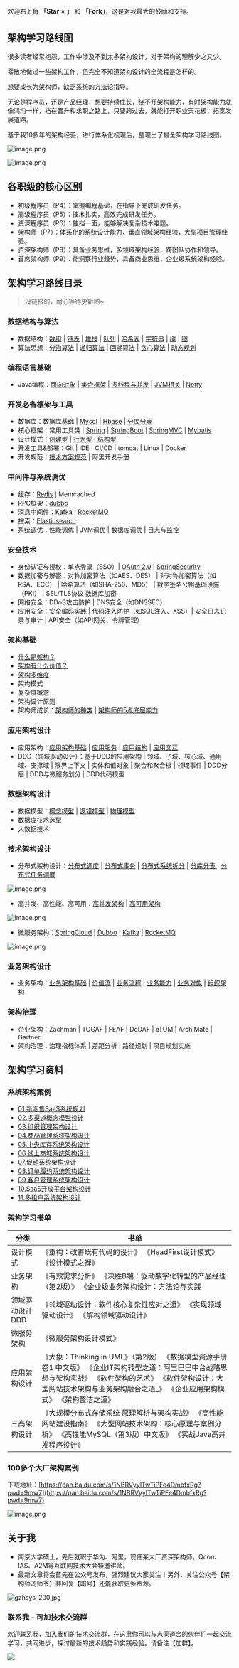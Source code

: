 欢迎右上角 **「Star ⭐️ 」** 和 **「Fork」**，这是对我最大的鼓励和支持。

## 架构学习路线图

很多读者经常抱怨，工作中涉及不到太多架构设计，对于架构的理解少之又少。

零散地做过一些架构工作，但完全不知道架构设计的全流程是怎样的。

想要成长为架构师，缺乏系统的方法论指导。

无论是程序员，还是产品经理，想要持续成长，绕不开架构能力，有时架构能力就像鸿沟一样，挡在晋升和求职之路上，只要跨过去，就能打开职业天花板，拓宽发展道路。

基于我10多年的架构经验，进行体系化梳理后，整理出了最全架构学习路线图。

![image.png](pic//image.png)

![image.png](pic//image%201.png)

## 各职级的核心区别

- 初级程序员（P4）：掌握编程基础，在指导下完成研发任务。
- 高级程序员（P5）：技术扎实，高效完成研发任务。
- 资深程序员（P6）：独挡一面，能够解决复杂技术难题。
- 架构师（P7）：体系化的系统设计能力，垂直领域架构经验，大型项目管理经验。
- 资深架构师（P8）：具备业务思维，多领域架构经验，跨团队协作和领导。
- 首席架构师（P9）：能洞察行业趋势，具备商业思维，企业级系统架构经验。

## 架构学习路线目录

> 没链接的，耐心等待更新哟~

### 数据结构与算法

- 数据结构：[数组](https://tangshiye.cn/02.%E7%AE%97%E6%B3%95/01.%20%E6%95%B0%E7%BB%84/01.%20%E6%95%B0%E7%BB%84%E5%9F%BA%E7%A1%80%E7%9F%A5%E8%AF%86/01.%20%E6%95%B0%E7%BB%84%E5%9F%BA%E7%A1%80%E7%9F%A5%E8%AF%86.html) | [链表](https://tangshiye.cn/02.%E7%AE%97%E6%B3%95/02.%20%E9%93%BE%E8%A1%A8/01.%20%E9%93%BE%E8%A1%A8%E5%9F%BA%E7%A1%80%E7%9F%A5%E8%AF%86/01.%20%E9%93%BE%E8%A1%A8%E5%9F%BA%E7%A1%80%E7%9F%A5%E8%AF%86.html) | [堆栈](https://tangshiye.cn/02.%E7%AE%97%E6%B3%95/03.%20%E5%A0%86%E6%A0%88/01.%20%E5%A0%86%E6%A0%88%E5%9F%BA%E7%A1%80%E7%9F%A5%E8%AF%86/01.%20%E5%A0%86%E6%A0%88%E5%9F%BA%E7%A1%80%E7%9F%A5%E8%AF%86.html) | [队列](https://tangshiye.cn/02.%E7%AE%97%E6%B3%95/04.%20%E9%98%9F%E5%88%97/01.%20%E9%98%9F%E5%88%97%E5%9F%BA%E7%A1%80%E7%9F%A5%E8%AF%86/01.%20%E9%98%9F%E5%88%97%E5%9F%BA%E7%A1%80%E7%9F%A5%E8%AF%86.html) | [哈希表](https://tangshiye.cn/02.%E7%AE%97%E6%B3%95/05.%20%E5%93%88%E5%B8%8C%E8%A1%A8/01.%20%E5%93%88%E5%B8%8C%E8%A1%A8%E7%9F%A5%E8%AF%86.html) | [字符串](https://tangshiye.cn/02.%E7%AE%97%E6%B3%95/06.%20%E5%AD%97%E7%AC%A6%E4%B8%B2/01.%20%E5%AD%97%E7%AC%A6%E4%B8%B2%E5%9F%BA%E7%A1%80%E7%9F%A5%E8%AF%86/01.%20%E5%AD%97%E7%AC%A6%E4%B8%B2%E5%9F%BA%E7%A1%80%E7%9F%A5%E8%AF%86.html) | [树](https://tangshiye.cn/02.%E7%AE%97%E6%B3%95/07.%20%E6%A0%91/01.%20%E4%BA%8C%E5%8F%89%E6%A0%91/01.%20%E6%A0%91%E4%B8%8E%E4%BA%8C%E5%8F%89%E6%A0%91%E7%9A%84%E5%9F%BA%E7%A1%80%E7%9F%A5%E8%AF%86.html) | [图](https://tangshiye.cn/02.%E7%AE%97%E6%B3%95/08.%20%E5%9B%BE/01.%20%E5%9B%BE%E7%9A%84%E5%9F%BA%E7%A1%80%E7%9F%A5%E8%AF%86/01.%20%E5%9B%BE%E7%9A%84%E5%AE%9A%E4%B9%89%E5%92%8C%E5%88%86%E7%B1%BB.html)
- 算法思想：[分治算法](https://tangshiye.cn/02.%E7%AE%97%E6%B3%95/09.%20%E5%9F%BA%E7%A1%80%E7%AE%97%E6%B3%95/03.%20%E5%88%86%E6%B2%BB%E7%AE%97%E6%B3%95/01.%20%E5%88%86%E6%B2%BB%E7%AE%97%E6%B3%95%E7%9F%A5%E8%AF%86.html) | [递归算法](https://tangshiye.cn/02.%E7%AE%97%E6%B3%95/09.%20%E5%9F%BA%E7%A1%80%E7%AE%97%E6%B3%95/02.%20%E9%80%92%E5%BD%92%E7%AE%97%E6%B3%95/01.%20%E9%80%92%E5%BD%92%E7%AE%97%E6%B3%95%E7%9F%A5%E8%AF%86.html) | [回溯算法](https://tangshiye.cn/02.%E7%AE%97%E6%B3%95/09.%20%E5%9F%BA%E7%A1%80%E7%AE%97%E6%B3%95/04.%20%E5%9B%9E%E6%BA%AF%E7%AE%97%E6%B3%95/01.%20%E5%9B%9E%E6%BA%AF%E7%AE%97%E6%B3%95%E7%9F%A5%E8%AF%86.html) | [贪心算法](https://tangshiye.cn/02.%E7%AE%97%E6%B3%95/09.%20%E5%9F%BA%E7%A1%80%E7%AE%97%E6%B3%95/05.%20%E8%B4%AA%E5%BF%83%E7%AE%97%E6%B3%95/01.%20%E8%B4%AA%E5%BF%83%E7%AE%97%E6%B3%95%E7%9F%A5%E8%AF%86.html) | [动态规划](https://tangshiye.cn/02.%E7%AE%97%E6%B3%95/10.%20%E5%8A%A8%E6%80%81%E8%A7%84%E5%88%92/01.%20%E5%8A%A8%E6%80%81%E8%A7%84%E5%88%92%E5%9F%BA%E7%A1%80/01.%20%E5%8A%A8%E6%80%81%E8%A7%84%E5%88%92%E5%9F%BA%E7%A1%80%E7%9F%A5%E8%AF%86.html)

### 编程语言基础

- Java编程：[面向对象](https://tangshiye.cn/01.Java/01.Java%E5%9F%BA%E7%A1%80/01.%E9%9D%A2%E5%90%91%E5%AF%B9%E8%B1%A1.html) | [集合框架](https://tangshiye.cn/01.Java/02.Java%E9%9B%86%E5%90%88%E6%A1%86%E6%9E%B6/01.%E6%A6%82%E8%A7%88.html) | [多线程与并发](https://tangshiye.cn/01.Java/03.Java%E5%A4%9A%E7%BA%BF%E7%A8%8B%E4%B8%8E%E5%B9%B6%E5%8F%91/01.%E5%B9%B6%E5%8F%91%E7%BC%96%E7%A8%8B%E7%9A%84%E4%BC%98%E7%BC%BA%E7%82%B9.html) | [JVM相关](https://tangshiye.cn/01.Java/04.JVM%E7%9B%B8%E5%85%B3/01.JVM%E5%86%85%E5%AD%98%E7%BB%93%E6%9E%84.html) | [Netty](https://tangshiye.cn/01.Java/06.Netty/01.netty%E5%85%A5%E9%97%A8%EF%BC%88%E4%B8%80%EF%BC%89%20netty%E4%BB%8B%E7%BB%8D.html) 

### 开发必备框架与工具

- 数据库：数据库基础  | [Mysql](https://tangshiye.cn/03.%E6%95%B0%E6%8D%AE%E5%BA%93/01.Mysql%E8%AF%A6%E8%A7%A3/)  | [Hbase](https://tangshiye.cn/03.%E6%95%B0%E6%8D%AE%E5%BA%93/03.Hbase%E8%AF%A6%E8%A7%A3/01.HBase%E6%9E%B6%E6%9E%84.html) | [分库分表](https://tangshiye.cn/04.%E6%A1%86%E6%9E%B6%E4%B8%8E%E4%B8%AD%E9%97%B4%E4%BB%B6/10.Sharding-JDBC/)
- 核心框架：常用工具类 | [Spring](https://tangshiye.cn/04.%E6%A1%86%E6%9E%B6%E4%B8%8E%E4%B8%AD%E9%97%B4%E4%BB%B6/01.Spring/) | [SpringBoot](https://tangshiye.cn/04.%E6%A1%86%E6%9E%B6%E4%B8%8E%E4%B8%AD%E9%97%B4%E4%BB%B6/03.SpringBoot/) | [SpringMVC](https://tangshiye.cn/04.%E6%A1%86%E6%9E%B6%E4%B8%8E%E4%B8%AD%E9%97%B4%E4%BB%B6/02.SpringMVC/) | [Mybatis](https://tangshiye.cn/04.%E6%A1%86%E6%9E%B6%E4%B8%8E%E4%B8%AD%E9%97%B4%E4%BB%B6/09.Mybatis/)
- 设计模式：[创建型](https://tangshiye.cn/01.Java/05.%E8%AE%BE%E8%AE%A1%E6%A8%A1%E5%BC%8F/) | [行为型](https://tangshiye.cn/01.Java/05.%E8%AE%BE%E8%AE%A1%E6%A8%A1%E5%BC%8F/) | [结构型](https://tangshiye.cn/01.Java/05.%E8%AE%BE%E8%AE%A1%E6%A8%A1%E5%BC%8F/)
- 开发工具&部署：Git | IDE | CI/CD | tomcat | Linux | Docker
- 开发规范：[技术方案规范](https://tangshiye.cn/07.%E5%BC%80%E5%8F%91%E8%A7%84%E8%8C%83/01.%E6%8A%80%E6%9C%AF%E6%96%B9%E6%A1%88%E6%A8%A1%E6%9D%BF.html) | 阿里开发手册

### 中间件与系统调优

- 缓存：[Redis](https://tangshiye.cn/03.%E6%95%B0%E6%8D%AE%E5%BA%93/02.Redis%E8%AF%A6%E8%A7%A3/) | Memcached
- RPC框架：[dubbo](https://tangshiye.cn/04.%E6%A1%86%E6%9E%B6%E4%B8%8E%E4%B8%AD%E9%97%B4%E4%BB%B6/06.Dubbo)
- 消息中间件：[Kafka](https://tangshiye.cn/04.%E6%A1%86%E6%9E%B6%E4%B8%8E%E4%B8%AD%E9%97%B4%E4%BB%B6/07.Kafka/) | [RocketMQ](https://tangshiye.cn/04.%E6%A1%86%E6%9E%B6%E4%B8%8E%E4%B8%AD%E9%97%B4%E4%BB%B6/08.RocketMQ/)
- 搜索：[Elasticsearch](https://tangshiye.cn/03.%E6%95%B0%E6%8D%AE%E5%BA%93/04.Elasticsearch/)
- 系统调优：性能调优 | JVM调优 | 数据库调优 | 日志与监控

### 安全技术

- 身份认证与授权：单点登录（SSO）| [OAuth 2.0](https://tangshiye.cn/04.%E6%A1%86%E6%9E%B6%E4%B8%8E%E4%B8%AD%E9%97%B4%E4%BB%B6/11.OAuth2/) | [SpringSecurity](https://tangshiye.cn/04.%E6%A1%86%E6%9E%B6%E4%B8%8E%E4%B8%AD%E9%97%B4%E4%BB%B6/05.SpringSecurity/)
- 数据加密与解密：对称加密算法（如AES、DES） | 非对称加密算法（如RSA、ECC） | 哈希算法（如SHA-256、MD5） | 数字签名公钥基础设施（PKI） | SSL/TLS协议 数据库加密
- 网络安全：DDoS攻击防护 | DNS安全（如DNSSEC）
- 应用安全：安全编码实践 | 代码注入防护（如SQL注入、XSS）| 安全日志记录与审计 | API安全（如API网关、令牌管理）

### 架构基础

- [什么是架构？](https://tangshiye.cn/05.%E6%9E%B6%E6%9E%84%E8%AE%BE%E8%AE%A1/01.%E6%9E%B6%E6%9E%84%E5%9F%BA%E7%A1%80/01.%E4%B8%80%E6%96%87%E6%90%9E%E6%87%82%E4%BB%80%E4%B9%88%E6%98%AF%E6%9E%B6%E6%9E%84.html)
- [架构有什么价值？](https://tangshiye.cn/05.%E6%9E%B6%E6%9E%84%E8%AE%BE%E8%AE%A1/01.%E6%9E%B6%E6%9E%84%E5%9F%BA%E7%A1%80/02.%E4%B8%80%E6%96%87%E6%90%9E%E6%87%82%E6%9E%B6%E6%9E%84%E8%AE%BE%E8%AE%A1%E7%9A%84%E7%9B%AE%E7%9A%84.html)
- [架构多维度](https://tangshiye.cn/05.%E6%9E%B6%E6%9E%84%E8%AE%BE%E8%AE%A1/01.%E6%9E%B6%E6%9E%84%E5%9F%BA%E7%A1%80/03.%E4%BB%8E%E5%A4%9A%E7%BB%B4%E5%BA%A6%E7%90%86%E8%A7%A3%E6%9E%B6%E6%9E%84.html)
- 架构模式
- 复杂度概念
- 架构设计原则
- 架构师成长：[架构师的种类](https://tangshiye.cn/05.%E6%9E%B6%E6%9E%84%E8%AE%BE%E8%AE%A1/11.%E6%9E%B6%E6%9E%84%E5%B8%88%E6%88%90%E9%95%BF/01.%E6%9E%B6%E6%9E%84%E5%B8%88%E6%88%90%E9%95%BF%E8%B7%AF%E7%BA%BF.html) | [架构师的5点底层能力](https://tangshiye.cn/05.%E6%9E%B6%E6%9E%84%E8%AE%BE%E8%AE%A1/11.%E6%9E%B6%E6%9E%84%E5%B8%88%E6%88%90%E9%95%BF/02.%E6%9E%B6%E6%9E%84%E5%B8%88%E7%9A%845%E7%82%B9%E5%BA%95%E5%B1%82%E8%83%BD%E5%8A%9B.html)

### 应用架构设计

- 应用架构：[应用架构基础](https://tangshiye.cn/05.%E6%9E%B6%E6%9E%84%E8%AE%BE%E8%AE%A1/05.%E5%BA%94%E7%94%A8%E6%9E%B6%E6%9E%84%E7%9A%84%E6%A0%B8%E5%BF%83%E6%A6%82%E5%BF%B5.html) | [应用服务](https://tangshiye.cn/05.%E6%9E%B6%E6%9E%84%E8%AE%BE%E8%AE%A1/03.%E5%BA%94%E7%94%A8%E6%9E%B6%E6%9E%84/02.%E5%BA%94%E7%94%A8%E6%9C%8D%E5%8A%A1%E8%AE%BE%E8%AE%A1.html) | [应用结构](https://tangshiye.cn/05.%E6%9E%B6%E6%9E%84%E8%AE%BE%E8%AE%A1/03.%E5%BA%94%E7%94%A8%E6%9E%B6%E6%9E%84/03.%E5%BA%94%E7%94%A8%E7%BB%93%E6%9E%84%E8%AE%BE%E8%AE%A1.html) | [应用交互](https://tangshiye.cn/05.%E6%9E%B6%E6%9E%84%E8%AE%BE%E8%AE%A1/03.%E5%BA%94%E7%94%A8%E6%9E%B6%E6%9E%84/04.%E5%BA%94%E7%94%A8%E9%97%B4%E4%BA%A4%E4%BA%92%E8%AE%BE%E8%AE%A1.html)
- DDD（领域驱动设计）：基于DDD的应用架构 | 领域、子域、核心域、通用域、支撑域 | 限界上下文 | 实体和值对象 | 聚合和聚合根 | 领域事件 | DDD分层 | DDD与微服务划分 | DDD代码模型

### 数据架构设计

- 数据模型：[概念模型](https://tangshiye.cn/05.%E6%9E%B6%E6%9E%84%E8%AE%BE%E8%AE%A1/04.%E6%95%B0%E6%8D%AE%E6%9E%B6%E6%9E%84/) | [逻辑模型](https://tangshiye.cn/05.%E6%9E%B6%E6%9E%84%E8%AE%BE%E8%AE%A1/04.%E6%95%B0%E6%8D%AE%E6%9E%B6%E6%9E%84/) | [物理模型](https://tangshiye.cn/05.%E6%9E%B6%E6%9E%84%E8%AE%BE%E8%AE%A1/04.%E6%95%B0%E6%8D%AE%E6%9E%B6%E6%9E%84/)
- [数据库技术选型](https://tangshiye.cn/05.%E6%9E%B6%E6%9E%84%E8%AE%BE%E8%AE%A1/04.%E6%95%B0%E6%8D%AE%E6%9E%B6%E6%9E%84/)
- 大数据技术

### 技术架构设计

- 分布式架构设计：[分布式调度](https://tangshiye.cn/04.%E6%A1%86%E6%9E%B6%E4%B8%8E%E4%B8%AD%E9%97%B4%E4%BB%B6/12.XXL-JOB/) | [分布式事务](https://tangshiye.cn/05.%E6%9E%B6%E6%9E%84%E8%AE%BE%E8%AE%A1/05.%E5%88%86%E5%B8%83%E5%BC%8F%E4%BA%8B%E5%8A%A1/) | [分布式系统拆分](https://tangshiye.cn/05.%E6%9E%B6%E6%9E%84%E8%AE%BE%E8%AE%A1/08.%E5%88%86%E5%B8%83%E5%BC%8F%E7%B3%BB%E7%BB%9F/why-dubbo.html) | [分库分表 ](https://tangshiye.cn/04.%E6%A1%86%E6%9E%B6%E4%B8%8E%E4%B8%AD%E9%97%B4%E4%BB%B6/10.Sharding-JDBC/)| [分布式任务调度](https://tangshiye.cn/04.%E6%A1%86%E6%9E%B6%E4%B8%8E%E4%B8%AD%E9%97%B4%E4%BB%B6/12.XXL-JOB/)

![image.png](pic//image%202.png)

- 高并发、高性能、高可用：[高并发架构](https://tangshiye.cn/05.%E6%9E%B6%E6%9E%84%E8%AE%BE%E8%AE%A1/06.%E9%AB%98%E5%B9%B6%E5%8F%91%E6%9E%B6%E6%9E%84/) | [高可用架构](https://tangshiye.cn/05.%E6%9E%B6%E6%9E%84%E8%AE%BE%E8%AE%A1/05.%E9%AB%98%E5%8F%AF%E7%94%A8%E6%9E%B6%E6%9E%84/)

![image.png](pic//image%203.png)

- 微服务架构：[SpringCloud](https://tangshiye.cn/04.%E6%A1%86%E6%9E%B6%E4%B8%8E%E4%B8%AD%E9%97%B4%E4%BB%B6/04.SpringCloud/) | [Dubbo](https://tangshiye.cn/04.%E6%A1%86%E6%9E%B6%E4%B8%8E%E4%B8%AD%E9%97%B4%E4%BB%B6/06.Dubbo/) | [Kafka](https://tangshiye.cn/04.%E6%A1%86%E6%9E%B6%E4%B8%8E%E4%B8%AD%E9%97%B4%E4%BB%B6/07.Kafka/) | [RocketMQ](https://tangshiye.cn/04.%E6%A1%86%E6%9E%B6%E4%B8%8E%E4%B8%AD%E9%97%B4%E4%BB%B6/08.RocketMQ/)

![image.png](pic//image%204.png)

### 业务架构设计

- 业务架构：[业务架构基础](https://tangshiye.cn/05.%E6%9E%B6%E6%9E%84%E8%AE%BE%E8%AE%A1/04.%E4%B8%9A%E5%8A%A1%E6%9E%B6%E6%9E%84%E7%9A%84%E6%A0%B8%E5%BF%83%E6%A6%82%E5%BF%B5.html) | [价值流](https://tangshiye.cn/05.%E6%9E%B6%E6%9E%84%E8%AE%BE%E8%AE%A1/11.%E6%9E%B6%E6%9E%84%E5%B8%88%E6%88%90%E9%95%BF/02.%E6%9E%B6%E6%9E%84%E5%B8%88%E7%9A%845%E7%82%B9%E5%BA%95%E5%B1%82%E8%83%BD%E5%8A%9B.html) | [业务流程](https://tangshiye.cn/05.%E6%9E%B6%E6%9E%84%E8%AE%BE%E8%AE%A1/02.%E4%B8%9A%E5%8A%A1%E6%9E%B6%E6%9E%84/03.%E4%B8%9A%E5%8A%A1%E6%B5%81%E7%A8%8B%E5%88%86%E6%9E%90.html) | [业务能力](https://tangshiye.cn/05.%E6%9E%B6%E6%9E%84%E8%AE%BE%E8%AE%A1/02.%E4%B8%9A%E5%8A%A1%E6%9E%B6%E6%9E%84/04%E4%B8%9A%E5%8A%A1%E8%83%BD%E5%8A%9B%E5%88%86%E6%9E%90.html) | [业务对象](https://tangshiye.cn/05.%E6%9E%B6%E6%9E%84%E8%AE%BE%E8%AE%A1/02.%E4%B8%9A%E5%8A%A1%E6%9E%B6%E6%9E%84/05.%E4%B8%9A%E5%8A%A1%E5%AF%B9%E8%B1%A1%E5%88%86%E6%9E%90.html) | [组织架构](https://tangshiye.cn/05.%E6%9E%B6%E6%9E%84%E8%AE%BE%E8%AE%A1/02.%E4%B8%9A%E5%8A%A1%E6%9E%B6%E6%9E%84/06%E7%BB%84%E7%BB%87%E6%9E%B6%E6%9E%84%E5%88%86%E6%9E%90.html)

### 架构治理

- 企业架构：Zachman | TOGAF | FEAF | DoDAF | eTOM | ArchiMate | Gartner
- 架构治理：治理指标体系 | 差距分析 | 路径规划 | 项目规划实施



## 架构学习资料

### 系统架构案例

- [01.新零售SaaS系统规划](https://tangshiye.cn/06.%E7%B3%BB%E7%BB%9F%E6%A1%88%E4%BE%8B/01.%E6%96%B0%E9%9B%B6%E5%94%AESaaS%E7%B3%BB%E7%BB%9F%E8%A7%84%E5%88%92.html)
- [02.多渠道概念模型设计](https://tangshiye.cn/06.%E7%B3%BB%E7%BB%9F%E6%A1%88%E4%BE%8B/02.%E5%A4%9A%E6%B8%A0%E9%81%93%E6%A6%82%E5%BF%B5%E6%A8%A1%E5%9E%8B%E8%AE%BE%E8%AE%A1.html)
- [03.组织管理架构设计](https://tangshiye.cn/06.%E7%B3%BB%E7%BB%9F%E6%A1%88%E4%BE%8B/03.%E7%BB%84%E7%BB%87%E7%AE%A1%E7%90%86%E6%9E%B6%E6%9E%84%E8%AE%BE%E8%AE%A1.html)
- [04.商品管理系统架构设计](https://tangshiye.cn/06.%E7%B3%BB%E7%BB%9F%E6%A1%88%E4%BE%8B/04.%E5%95%86%E5%93%81%E7%AE%A1%E7%90%86%E7%B3%BB%E7%BB%9F%E6%9E%B6%E6%9E%84%E8%AE%BE%E8%AE%A1.html)
- [05.中央库存系统架构设计](https://tangshiye.cn/06.%E7%B3%BB%E7%BB%9F%E6%A1%88%E4%BE%8B/05.%E4%B8%AD%E5%A4%AE%E5%BA%93%E5%AD%98%E7%B3%BB%E7%BB%9F%E6%9E%B6%E6%9E%84%E8%AE%BE%E8%AE%A1.html)
- [06.线上商城系统架构设计](https://tangshiye.cn/06.%E7%B3%BB%E7%BB%9F%E6%A1%88%E4%BE%8B/06.%E7%BA%BF%E4%B8%8A%E5%95%86%E5%9F%8E%E7%B3%BB%E7%BB%9F%E6%9E%B6%E6%9E%84%E8%AE%BE%E8%AE%A1.html)
- [07.促销系统架构设计](https://tangshiye.cn/06.%E7%B3%BB%E7%BB%9F%E6%A1%88%E4%BE%8B/07.%E4%BF%83%E9%94%80%E7%B3%BB%E7%BB%9F%E6%9E%B6%E6%9E%84%E8%AE%BE%E8%AE%A1.html)
- [08.订单履约系统架构设计](https://tangshiye.cn/06.%E7%B3%BB%E7%BB%9F%E6%A1%88%E4%BE%8B/08.%E8%AE%A2%E5%8D%95%E5%B1%A5%E7%BA%A6%E7%B3%BB%E7%BB%9F%E6%9E%B6%E6%9E%84%E8%AE%BE%E8%AE%A1.html)
- [09.客户管理系统架构设计](https://tangshiye.cn/06.%E7%B3%BB%E7%BB%9F%E6%A1%88%E4%BE%8B/09.%E5%AE%A2%E6%88%B7%E7%AE%A1%E7%90%86%E7%B3%BB%E7%BB%9F%E6%9E%B6%E6%9E%84%E8%AE%BE%E8%AE%A1.html)
- [10.SaaS开放平台架构设计](https://tangshiye.cn/06.%E7%B3%BB%E7%BB%9F%E6%A1%88%E4%BE%8B/10.SaaS%E5%BC%80%E6%94%BE%E5%B9%B3%E5%8F%B0%E6%9E%B6%E6%9E%84%E8%AE%BE%E8%AE%A1.html)
- [11.多租户系统架构设计](https://tangshiye.cn/06.%E7%B3%BB%E7%BB%9F%E6%A1%88%E4%BE%8B/11.%E5%A4%9A%E7%A7%9F%E6%88%B7%E7%B3%BB%E7%BB%9F%E6%9E%B6%E6%9E%84%E8%AE%BE%E8%AE%A1.html)

### 架构学习书单

| **分类**        | **书单**                                                     |
| --------------- | ------------------------------------------------------------ |
| 设计模式        | 《重构：改善既有代码的设计》 《HeadFirst设计模式》 《设计模式之禅》 |
| 业务架构        | 《有效需求分析》 《决胜B端：驱动数字化转型的产品经理（第2版）》 《企业级业务架构设计：方法论与实践 |
| 领域驱动设计DDD | 《领域驱动设计：软件核心复杂性应对之道》 《实现领域驱动设计》 《解构领域驱动设计》 |
| 微服务架构      | 《微服务架构设计模式》                                       |
| 应用架构设计    | 《大象：Thinking in UML》（第2版） 《数据模型资源手册 卷1 中文版》 《企业IT架构转型之道：阿里巴巴中台战略思想与架构实战》 《软件架构的艺术》 《软件架构设计：大型网站技术架构与业务架构融合之道_》 《企业应用架构模式》 《架构整洁之道》 |
| 三高架构设计    | 《大规模分布式存储系统 原理解析与架构实战》 《高性能网站建设指南》 《大型网站技术架构：核心原理与案例分析》 《高性能MySQL（第3版）中文版》 《实战Java高并发程序设计》 |

### 100多个大厂架构案例

下载地址：[https://pan.baidu.com/s/1NBRVyylTwTiPFe4DmbfxRg?pwd=9mw7](https://pan.baidu.com/s/1NBRVyylTwTiPFe4DmbfxRg?pwd=9mw7)

![image.png](pic//image%205.png)

## 关于我

- 南京大学硕士，先后就职于华为、阿里，现任某大厂资深架构师。Qcon、IAS、A2M等互联网技术大会特邀讲师。
- 最新文章将会首先在公众号发布，强烈建议大家关注！另外，关注公众号【架构师汤师爷】并回复【暗号】还能获取更多资源。

![gzhsys_200.jpg](pic//gzhsys_200.jpg)

### 联系我 - 可加技术交流群

欢迎联系我，加入我们的技术交流群，在这里你可以与志同道合的伙伴们一起交流学习，共同进步，探讨最新的技术趋势和实践经验。请备注【加群】。

![](pic//vx_200.jpg)
